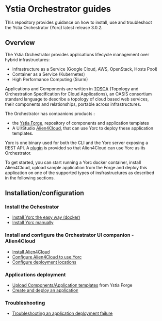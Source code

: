# Ystia Orchestrator guides

This repository provides guidance on how to install, use and troubleshoot the Ystia Orchestrator (Yorc) latest release 3.0.2.

## Overview

The Ystia Orchestrator provides applications lifecycle management over hybrid infrastructures​:
  * Infrastructure as a Service (Google Cloud, AWS, OpenStack, Hosts Pool)​
  * Container as a Service (Kubernetes)​
  * High Performance Computing (Slurm)

Applications and Components are written in [TOSCA](http://docs.oasis-open.org/tosca/TOSCA-Simple-Profile-YAML/v1.2/TOSCA-Simple-Profile-YAML-v1.2.html)
(Topology and Orchestration Specification for Cloud Applications), an OASIS consortium
standard language  to describe a topology of cloud based web services, their
components and relationships, portable across infrastructures.

The Orchestrator has companions products :
- the [Ystia Forge](https://github.com/ystia/forge/tree/v2.0.0/org/ystia), repository of components and application templates 
- A UI/Studio [Alien4Cloud](https://github.com/alien4cloud/alien4cloud/tree/2.0.0), that can use Yorc to deploy these application templates.

Yorc is one binary used for both the CLI and the Yorc server exposing a REST API.
A [plugin](https://github.com/ystia/yorc-a4c-plugin/tree/v3.0.2) is provided so that Alien4Cloud can use Yorc as its Orchestrator.

To get started, you can start running a Yorc docker container, install Alien4Cloud,
upload sample application from the Forge and deploy this application on one of the 
supported types of insfrastructures as described in the following sections.

## Installation/configuration

### Install the Ochestrator

  * [Install Yorc the easy way (docker)](docs/install/install_yorc_docker.md)
  * [Install Yorc manually](docs/install/install_yorc_manually.md)

### Install and configure the Orchestrator UI companion - Alien4Cloud

  * [Install Alien4Cloud](docs/install/install_a4c.md)
  * [Configure Alien4Cloud to use Yorc](docs/install/configure_a4c_yorc.md)
  * [Configure deployment locations](docs/install/configure_a4c_yorc_locations.md)

### Applications deployment

  * [Upload Components/Application templates](docs/applications/upload_from_forge.md) from Ystia Forge
  * [Create and deploy an application](docs/applications/create_deploy.md)

### Troubleshooting

  * [Troubleshooting an application deployment failure](docs/troubleshooting/troubleshoot-deployment.md)
